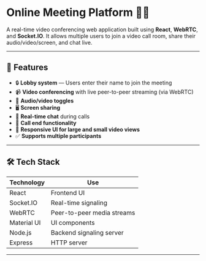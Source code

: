 # Online Meeting Platform 🎥💬

A real-time video conferencing web application built using **React**, **WebRTC**, and **Socket.IO**. It allows multiple users to join a video call room, share their audio/video/screen, and chat live.

---

## 🚀 Features

- 🔒 **Lobby system** — Users enter their name to join the meeting
- 📹 **Video conferencing** with live peer-to-peer streaming (via WebRTC)
- 🎤 **Audio/video toggles**
- 🖥️ **Screen sharing**
- 💬 **Real-time chat** during calls
- 🛑 **Call end functionality**
- 📶 **Responsive UI for large and small video views**
- ✅ **Supports multiple participants**

---

## 🛠️ Tech Stack

| Technology    | Use                      |
|---------------|---------------------------|
| React         | Frontend UI                |
| Socket.IO     | Real-time signaling        |
| WebRTC        | Peer-to-peer media streams |
| Material UI   | UI components              |
| Node.js       | Backend signaling server   |
| Express       | HTTP server                |

---



